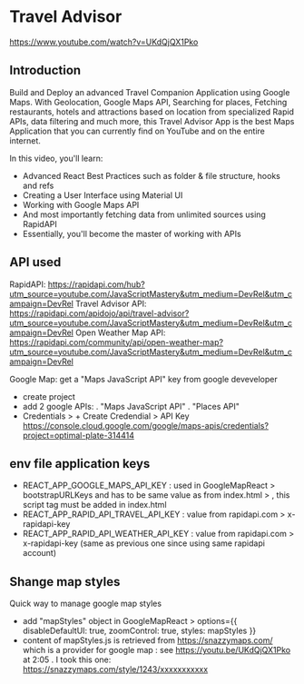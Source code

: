 # Travel Advisor

https://www.youtube.com/watch?v=UKdQjQX1Pko

## Introduction
Build and Deploy an advanced Travel Companion Application using Google Maps. With Geolocation, Google Maps API, Searching for places, Fetching restaurants, hotels and attractions based on location from specialized Rapid APIs, data filtering and much more, this Travel Advisor App is the best Maps Application that you can currently find on YouTube and on the entire internet.

In this video, you'll learn:

- Advanced React Best Practices such as folder & file structure, hooks and refs
- Creating a User Interface using Material UI
- Working with Google Maps API
- And most importantly fetching data from unlimited sources using RapidAPI
- Essentially, you'll become the master of working with APIs


## API used
RapidAPI: https://rapidapi.com/hub?utm_source=youtube.com/JavaScriptMastery&utm_medium=DevRel&utm_campaign=DevRel
Travel Advisor API: https://rapidapi.com/apidojo/api/travel-advisor?utm_source=youtube.com/JavaScriptMastery&utm_medium=DevRel&utm_campaign=DevRel
Open Weather Map API: https://rapidapi.com/community/api/open-weather-map?utm_source=youtube.com/JavaScriptMastery&utm_medium=DevRel&utm_campaign=DevRel

Google Map: get a "Maps JavaScript API" key from google deveveloper
- create project
- add 2 google APIs:
  . "Maps JavaScript API"
  . "Places API"
- Credentials > + Create Credendial > API Key
https://console.cloud.google.com/google/maps-apis/credentials?project=optimal-plate-314414

## env file application keys
- REACT_APP_GOOGLE_MAPS_API_KEY : used in GoogleMapReact > bootstrapURLKeys and has to be same value as from index.html > <script src="https://maps.googleapis.com/maps/api/js?v=3.exp&libraries=geometry,drawing,places&key=XXXXXXXXXXXXXX"></script>, this script tag must be added in index.html
- REACT_APP_RAPID_API_TRAVEL_API_KEY : value from rapidapi.com > x-rapidapi-key
- REACT_APP_RAPID_API_WEATHER_API_KEY : value from rapidapi.com > x-rapidapi-key  (same as previous one since using same rapidapi account)

## Shange map styles
Quick way to manage google map styles
- add "mapStyles" object in GoogleMapReact > options={{ disableDefaultUI: true, zoomControl: true, styles: mapStyles }}
- content of mapStyles.js is retrieved from https://snazzymaps.com/ which is a provider for google map : see https://youtu.be/UKdQjQX1Pko at 2:05
  . I took this one: https://snazzymaps.com/style/1243/xxxxxxxxxxx
